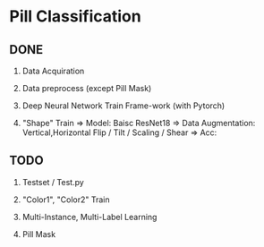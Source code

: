 # Pill Classification

## DONE

1. Data Acquiration

2. Data preprocess (except Pill Mask)

3. Deep Neural Network Train Frame-work (with Pytorch)

3. "Shape" Train 
      => Model: Baisc ResNet18
      => Data Augmentation: Vertical,Horizontal Flip / Tilt / Scaling / Shear
      => Acc: 

## TODO

1. Testset / Test.py

2. "Color1", "Color2" Train

3. Multi-Instance, Multi-Label Learning

4. Pill Mask 
